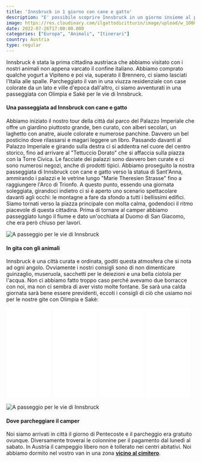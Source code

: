 ```yaml
---
title: 'Innsbruck in 1 giorno con cane e gatto' 
description: "E' possibile scoprire Innsbruck in un giorno insieme al proprio animale? Scoprilo con noi!"
image: https://res.cloudinary.com/ilgattodicitturin/image/upload/w_1000/f_auto,q_auto:eco/v1657706817/Articoli/Innsbruck_a_passeggio.jpg
date: 2022-07-26T17:00:00.000
categories: ["Europa", "Animali", "Itinerari"]
country: Austria
type: regular
---
```


Innsbruck è stata la prima cittadina austriaca che abbiamo visitato con i nostri animali non appena varcato il confine italiano. Abbiamo comprato qualche yogurt a Vipiteno e poi via, superato il Brennero, ci siamo lasciati l'Italia alle spalle. Parcheggiato il van in una viuzza residenziale con case colorate da un lato e ville d'epoca dall'altro, ci siamo avventurati in una passeggiata con Olimpia e Sakè per le vie di Innsbruck. 

#### Una passeggiata ad Innsbruck con cane e gatto 
Abbiamo iniziato il nostro tour della città dal parco del Palazzo Imperiale che offre un giardino piuttosto grande, ben curato, con alberi secolari, un laghetto con anatre, aiuole colorate e numerose panchine. Davvero un bel posticino dove rilassarsi e magari leggere un libro.
Passando davanti al Palazzo Imperiale e girando sulla destra ci si addentra nel cuore del centro storico, fino ad arrivare al "Tettuccio Dorato" che si affaccia sulla piazza con la Torre Civica. Le facciate dei palazzi sono davvero ben curate e ci sono numerosi negozi, anche di prodotti tipici. Abbiamo proseguito la nostra passeggiata di Innsbruck con cane e gatto verso la statua di Sant'Anna, ammirando i palazzi e le vetrine lungo "Marie Theresien Strasse" fino a raggiungere l'Arco di Trionfo. A questo punto, essendo una giornata soleggiata, girandoci indietro ci si è aperto uno scenario spettacolare davanti agli occhi: le montagne a fare da sfondo a tutti i bellissimi edifici.
Siamo tornati verso la piazza principale con molta calma, godendoci il ritmo piacevole di questa cittadina. Prima di tornare al camper abbiamo passeggiato lungo il fiume e dato un'occhiata al Duomo di San Giacomo, che era però chiuso per lavori. 

![A passeggio per le vie di Innsbruck](https://res.cloudinary.com/ilgattodicitturin/image/upload/w_1000/f_auto,q_auto:eco/v1658858358/Articoli/innsbruck_2_mpp6xn.jpg)

#### In gita con gli animali 
Innsbruck è una città curata e ordinata, goditi questa atmosfera che si nota ad ogni angolo. Ovviamente i nostri consigli sono di non dimenticare guinzaglio, museruola, sacchetti per le deiezioni e una bella ciotola per l'acqua. Non ci abbiamo fatto troppo caso perché avevamo due borracce con noi, ma non ci sembra di aver visto molte fontane. Se sarà una calda giornata sarà bene essere previdenti, eccoti i consigli di ciò che usiamo noi per le nostre gite con Olimpia e Sakè:

<iframe sandbox="allow-popups allow-scripts allow-modals allow-forms allow-same-origin" style="width:120px;height:240px;" marginwidth="0" marginheight="0" scrolling="no" frameborder="0" src="//rcm-eu.amazon-adsystem.com/e/cm?lt1=_blank&bc1=000000&IS2=1&bg1=FFFFFF&fc1=000000&lc1=0000FF&t=vandipety-21&language=it_IT&o=29&p=8&l=as4&m=amazon&f=ifr&ref=as_ss_li_til&asins=B09H1XPF7G&linkId=5a76c5e83f934de59a3efef2b4c973c9"></iframe>
<iframe sandbox="allow-popups allow-scripts allow-modals allow-forms allow-same-origin" style="width:120px;height:240px;" marginwidth="0" marginheight="0" scrolling="no" frameborder="0" src="//rcm-eu.amazon-adsystem.com/e/cm?lt1=_blank&bc1=000000&IS2=1&bg1=FFFFFF&fc1=000000&lc1=0000FF&t=vandipety-21&language=it_IT&o=29&p=8&l=as4&m=amazon&f=ifr&ref=as_ss_li_til&asins=B09MZL9N28&linkId=8c2230f680447d23aa9f1b094b376ced"></iframe>
<iframe sandbox="allow-popups allow-scripts allow-modals allow-forms allow-same-origin" style="width:120px;height:240px;" marginwidth="0" marginheight="0" scrolling="no" frameborder="0" src="//rcm-eu.amazon-adsystem.com/e/cm?lt1=_blank&bc1=000000&IS2=1&bg1=FFFFFF&fc1=000000&lc1=0000FF&t=vandipety-21&language=it_IT&o=29&p=8&l=as4&m=amazon&f=ifr&ref=as_ss_li_til&asins=B09YRMXHF6&linkId=bcf0139c5f7ce705492658536b6aaca4"></iframe>
<iframe sandbox="allow-popups allow-scripts allow-modals allow-forms allow-same-origin" style="width:120px;height:240px;" marginwidth="0" marginheight="0" scrolling="no" frameborder="0" src="//rcm-eu.amazon-adsystem.com/e/cm?lt1=_blank&bc1=000000&IS2=1&bg1=FFFFFF&fc1=000000&lc1=0000FF&t=vandipety-21&language=it_IT&o=29&p=8&l=as4&m=amazon&f=ifr&ref=as_ss_li_til&asins=B08QMHK95X&linkId=2a6a3352eb9d8d7b931e9a6a218bd407"></iframe>

![A passeggio per le vie di Innsbruck](https://res.cloudinary.com/ilgattodicitturin/image/upload/w_1000/f_auto,q_auto:eco/v1658858348/Articoli/innsbruck_3_x7lkw5.jpg)

#### Dove parcheggiare il camper
Noi siamo arrivati in città il giorno di Pentecoste e il parcheggio era gratuito ovunque. Diversamente troverai le colonnine per il pagamento dal lunedì al sabato. 
In Austria il campeggio libero non è tollerato nei centri abitativi. 
Noi abbiamo dormito nel vostro van in una zona [**vicino al cimitero**](https://goo.gl/maps/atWAeGXQFWGTF8jW9).




